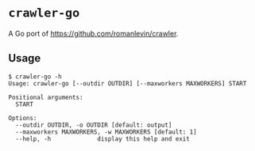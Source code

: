 # `crawler-go`

A Go port of https://github.com/romanlevin/crawler.

## Usage

```shell
$ crawler-go -h
Usage: crawler-go [--outdir OUTDIR] [--maxworkers MAXWORKERS] START

Positional arguments:
  START

Options:
  --outdir OUTDIR, -o OUTDIR [default: output]
  --maxworkers MAXWORKERS, -w MAXWORKERS [default: 1]
  --help, -h             display this help and exit

```

